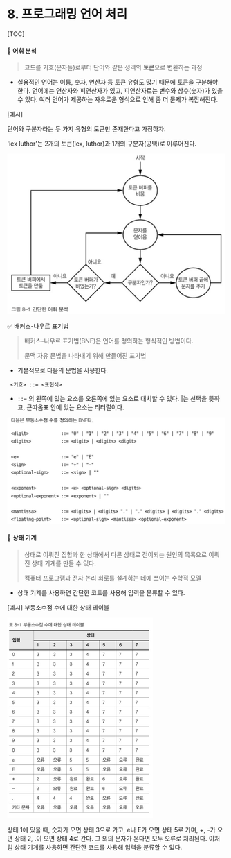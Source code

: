 

# 8. 프로그래밍 언어 처리

[TOC]

#### **📌 어휘 분석**

> 코드를 기호(문자들)로부터 단어와 같은 성격의 **토큰**으로 변환하는 과정

* 실용적인 언어는 이름, 숫자, 연산자 등 토큰 유형도 많기 때문에 토큰을 구분해야 한다. 언어에는 연산자와 피연산자가 있고, 피연산자로는 변수와 상수(숫자)가 있을 수 있다. 여러 언어가 제공하는 자유로운 형식으로 인해 좀 더 문제가 복잡해진다.



[예시]

단어와 구분자라는 두 가지 유형의 토큰만 존재한다고 가정하자.

'lex luthor'는 2개의 토큰(lex, luthor)과 1개의 구분자(공백)로 이루어진다.

<img src="어휘분석,상태기계-haiyinde.assets/image-20211209190545429.png" alt="image-20211209190545429" style="zoom: 50%;" />



✅ 배커스-나우르 표기법

> 배커스-나우르 표기법(BNF)은 언어를 정의하는 형식적인 방법이다.
>
> 문맥 자유 문법을 나타내기 위해 만들어진 표기법

* 기본적으로 다음의 문법을 사용한다.

```
 <기호> ::= <표현식>
```

* `::=` 의 왼쪽에 있는 요소를 오른쪽에 있는 요소로 대치할 수 있다. |는 선택을 뜻하고, 큰따옴표 안에 있는 요소는 리터럴이다.

![image-20211209192018852](어휘분석,상태기계-haiyinde.assets/image-20211209192018852.png)



#### **📌 상태 기계**

> 상태로 이뤄진 집합과 한 상태에서 다른 상태로 전이되는 원인의 목록으로 이뤄진 상태 기계를 만들 수 있다.
>
> 컴퓨터 프로그램과 전자 논리 회로를 설계하는 데에 쓰이는 수학적 모델

* 상태 기계를 사용하면 간단한 코드를 사용해 입력을 분류할 수 있다.



[예시] 부동소수점 수에 대한 상태 테이블

<img src="어휘분석,상태기계-haiyinde.assets/image-20211209194325530.png" alt="image-20211209194325530" style="zoom:50%;" />

상태 1에 있을 때, 숫자가 오면 상태 3으로 가고, e나 E가 오면 상태 5로 가며, +, -가 오면 상태 2, .이 오면 상태 4로 간다. 그 외의 문자가 온다면 모두 오류로 처리된다. 이처럼 상태 기계를 사용하면 간단한 코드를 사용해 입력을 분류할 수 있다.
